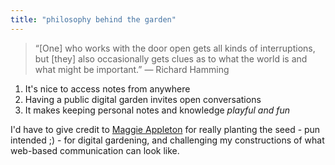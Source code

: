 ```yaml
---
title: "philosophy behind the garden"
---
```


> “[One] who works with the door open gets all kinds of interruptions, but [they] also occasionally gets clues as to what the world is and what might be important.” — Richard Hamming

1. It's nice to access notes from anywhere
2. Having a public digital garden invites open conversations
3. It makes keeping personal notes and knowledge *playful and fun*

I'd have to give credit to [Maggie Appleton](https://github.com/MaggieAppleton/digital-gardeners) for really planting the seed - pun intended ;) - for digital gardening, and challenging my constructions of what web-based communication can look like. 
